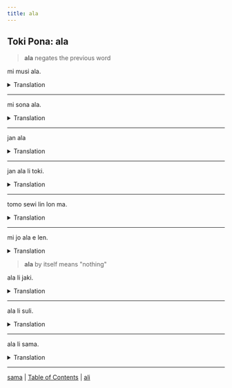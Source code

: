 ```yaml
---
title: ala
---
```


## Toki Pona: ala

> **ala** negates the previous word

mi musi ala.
<details>
<summary>Translation</summary>
I am not having fun.
</details>

---

mi sona ala.
<details>
<summary>Translation</summary>
I am not smart
</details>

---

jan ala
<details>
<summary>Translation</summary>
Nobody
</details>

---

jan ala li toki.
<details>
<summary>Translation</summary>
Nobody is speaking.
</details>

---

tomo sewi lin lon ma.
<details>
<summary>Translation</summary>
There are no tall buildings in the fields.
</details>

---

mi jo ala e len.
<details>
<summary>Translation</summary>
I have no clothes
</details>

> **ala** by itself means "nothing"

ala li jaki.
<details>
<summary>Translation</summary>
Nothing is dirty.
</details>

---

ala li suli.
<details>
<summary>Translation</summary>
Nothing is important.
</details>

---

ala li sama.
<details>
<summary>Translation</summary>
Nothing is the same.
</details>

---

[sama](22sama.md) | [Table of Contents](toc.md) | [ali](24ali.md)